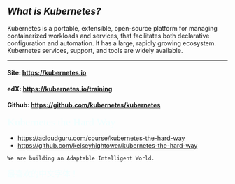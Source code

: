 
## *What is Kubernetes?*
<p>
Kubernetes is a portable, extensible, open-source platform for managing containerized workloads and services, that facilitates both declarative configuration and automation. It has a large, rapidly growing ecosystem. Kubernetes services, support, and tools are widely available.
</p>

***
#### Site: https://kubernetes.io
#### edX: https://kubernetes.io/training
#### Github: https://github.com/kubernetes/kubernetes

<font face="calibri" color=Azure size=5>Kubernetes the Hard Way</font>
* https://acloudguru.com/course/kubernetes-the-hard-way
* https://github.com/kelseyhightower/kubernetes-the-hard-way

```buildoutcfg
We are building an Adaptable Intelligent World.
```
<font face="楷体" color=Azure size=4>最喜欢的中文字体！</font>